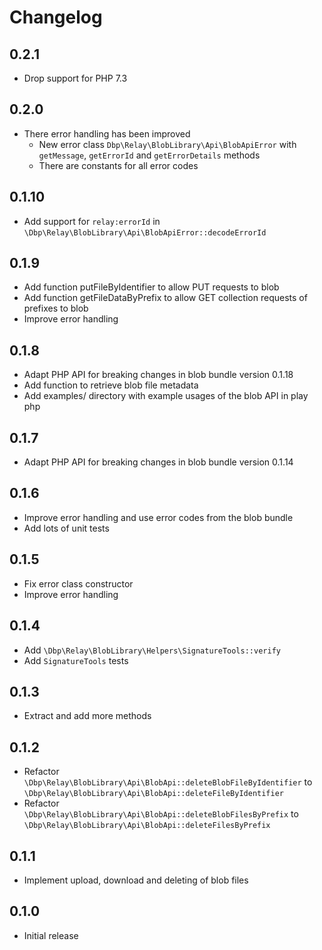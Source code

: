 # Changelog

## 0.2.1

- Drop support for PHP 7.3

## 0.2.0
- There error handling has been improved
  - New error class `Dbp\Relay\BlobLibrary\Api\BlobApiError` with `getMessage`, `getErrorId` and `getErrorDetails` methods
  - There are constants for all error codes

## 0.1.10
- Add support for `relay:errorId` in `\Dbp\Relay\BlobLibrary\Api\BlobApiError::decodeErrorId`

## 0.1.9
- Add function putFileByIdentifier to allow PUT requests to blob
- Add function getFileDataByPrefix to allow GET collection requests of prefixes to blob
- Improve error handling

## 0.1.8

- Adapt PHP API for breaking changes in blob bundle version 0.1.18
- Add function to retrieve blob file metadata
- Add examples/ directory with example usages of the blob API in play php

## 0.1.7

- Adapt PHP API for breaking changes in blob bundle version 0.1.14

## 0.1.6

- Improve error handling and use error codes from the blob bundle
- Add lots of unit tests

## 0.1.5

- Fix error class constructor
- Improve error handling

## 0.1.4

- Add `\Dbp\Relay\BlobLibrary\Helpers\SignatureTools::verify`
- Add `SignatureTools` tests

## 0.1.3

- Extract and add more methods

## 0.1.2

- Refactor `\Dbp\Relay\BlobLibrary\Api\BlobApi::deleteBlobFileByIdentifier` to `\Dbp\Relay\BlobLibrary\Api\BlobApi::deleteFileByIdentifier`
- Refactor `\Dbp\Relay\BlobLibrary\Api\BlobApi::deleteBlobFilesByPrefix` to `\Dbp\Relay\BlobLibrary\Api\BlobApi::deleteFilesByPrefix`

## 0.1.1

- Implement upload, download and deleting of blob files

## 0.1.0

- Initial release
